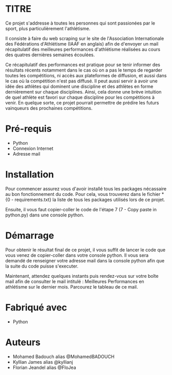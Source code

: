 # TITRE 

Ce projet s'addresse à toutes les personnes qui sont passionées par le sport, plus particulièrement l'athlétisme.

Il consiste à faire du web scraping sur le site de l'Association Internationale des Fédérations d'Athlétisme (IAAF en anglais) afin de d'envoyer un mail récapitulatif des meilleures performances d'athlétisme réalisées au cours des quatres dernières semaines écoulées.

Ce récapitulatif des performances est pratique pour se tenir informer des résultats récents notamment dans le cas où on a pas le temps de regarder toutes les compétitions, ni accès aux plateformes de diffusion, et aussi dans le cas où la compétition n'est pas diffusé.
Il peut aussi servir à avoir une idée des athlètes qui dominent une discipline et des athlètes en forme dernièrement sur chaque disciplines. 
Ainsi, cela donne une brève intuition de quel athlète est favori sur chaque discipline pour les compétitions à venir. 
En quelque sorte, ce projet pourrait permettre de prédire les futurs vainqueurs des prochaines compétitions. 

# Pré-requis

- Python
- Connexion Internet
- Adresse mail 

# Installation

Pour commencer assurez vous d'avoir installé tous les packages nécassaire au bon fonctionnement du code. 
Pour cela, vous trouverez dans le fichier *{0 - requirements.txt} la liste de tous les packages utilisés lors de ce projet.

Ensuite, il vous faut copier-coller le code de l'étape 7 (7 - Copy paste in python.py) dans une console python.

# Démarrage

Pour obtenir le résultat final de ce projet, il vous suffit de lancer le code que vous venez de copier-coller dans votre console python.
Il vous sera demandé de renseigner votre adresse mail dans la console python afin que la suite du code puisse s'executer.

Maintenant, attendez quelques instants puis rendez-vous sur votre boîte mail afin de consulter le mail intitulé : Meilleures Performances en athlétisme sur le dernier mois. Parcourez le tableau de ce mail.

# Fabriqué avec

- Python

# Auteurs 

- Mohamed Badouch alias @MohamedBADOUCH
- Kyllian James alias @kyllianj
- Florian Jeandel alias @FloJea
